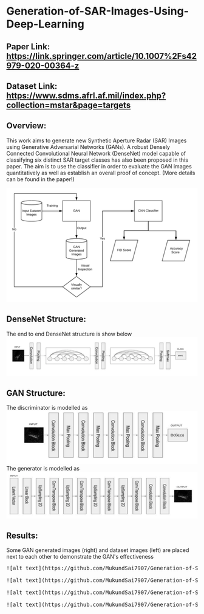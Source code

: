 # Generation-of-SAR-Images-Using-Deep-Learning

## Paper Link: https://link.springer.com/article/10.1007%2Fs42979-020-00364-z
## Dataset Link: https://www.sdms.afrl.af.mil/index.php?collection=mstar&page=targets

## Overview: 
This work aims to generate new Synthetic Aperture Radar (SAR) Images using Generative Adversarial Networks (GANs). A robust Densely Connected Convolutional Neural Network (DenseNet) model capable of classifying six distinct SAR target classes has also been proposed in this paper. The aim is to use the classifier in order to evaluate the GAN images quantitatively as well as establish an overall proof of concept. (More details can be found in the paper!)

![alt text](https://github.com/MukundSai7907/Generation-of-SAR-Images-Using-Deep-Learning/blob/main/Overview.png?raw=true)

## DenseNet Structure: 
The end to end DenseNet structure is show below
![alt text](https://github.com/MukundSai7907/Generation-of-SAR-Images-Using-Deep-Learning/blob/main/DENSE_NET.png?raw=true)


## GAN Structure: 
The discriminator is modelled as
![alt text](https://github.com/MukundSai7907/Generation-of-SAR-Images-Using-Deep-Learning/blob/main/DIS.png?raw=true)
The generator is modelled as
![alt text](https://github.com/MukundSai7907/Generation-of-SAR-Images-Using-Deep-Learning/blob/main/GEN.png?raw=true)


## Results:
Some GAN generated images (right) and dataset images (left) are placed next to each other to demonstrate the GAN's effectiveness
<pre>
![alt text](https://github.com/MukundSai7907/Generation-of-SAR-Images-Using-Deep-Learning/blob/main/tur1.png?raw=true)

![alt text](https://github.com/MukundSai7907/Generation-of-SAR-Images-Using-Deep-Learning/blob/main/tur2.png?raw=true)

![alt text](https://github.com/MukundSai7907/Generation-of-SAR-Images-Using-Deep-Learning/blob/main/tur3.png?raw=true)

![alt text](https://github.com/MukundSai7907/Generation-of-SAR-Images-Using-Deep-Learning/blob/main/tur4.png?raw=true)
</pre>
